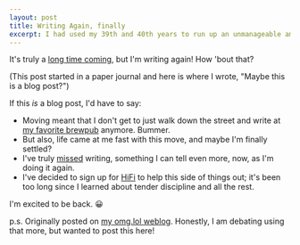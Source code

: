 ```yaml
---
layout: post
title: Writing Again, finally
excerpt: I had used my 39th and 40th years to run up an unmanageable amount of credit card debt. <p>Again.</p>
---
```


It's truly a [long time coming][hla], but I'm writing again! How 'bout that?

(This post started in a paper journal and here is where I wrote, "Maybe this is a blog post?")

If this *is* a blog post, I'd have to say:

- Moving meant that I don't get to just walk down the street and write at [my favorite brewpub][well80] anymore. Bummer.
- But also, life came at me fast with this move, and maybe I'm finally settled?
- I've truly <u>missed</u> writing, something I can tell even more, now, as I'm doing it again.
- I've decided to sign up for [HiFi][hifi] to help this side of things out; it's been too long since I learned about tender discipline and all the rest. 

I'm excited to be back. 😀

p.s. Originally posted on [my omg.lol weblog](https://jwithy.weblog.lol/2023/01/writing-again-finally). Honestly, I am debating using that more, but wanted to post this here! 

[hla]: http://hardlikealgebra.com/2018/08/21/energy-narrow/
[well80]: https://well80.com/drink-menu/
[hifi]: https://hifi-course.com/